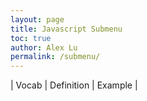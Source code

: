 ```yaml
---
layout: page
title: Javascript Submenu
toc: true
author: Alex Lu
permalink: /submenu/
---
```


| Vocab | Definition | Example |